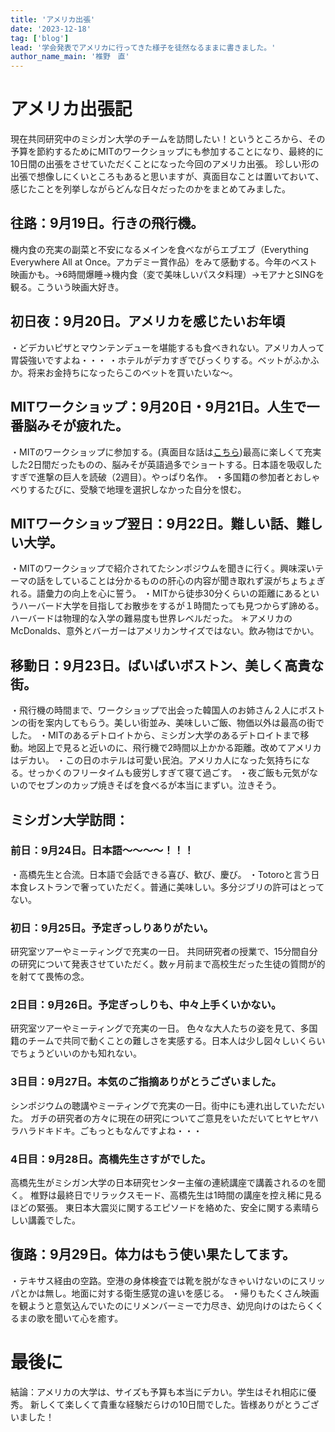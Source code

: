 ```yaml
---
title: 'アメリカ出張'
date: '2023-12-18'
tag: ['blog']
lead: '学会発表でアメリカに行ってきた様子を徒然なるままに書きました。'
author_name_main: '椎野　直'
---
```


# アメリカ出張記
現在共同研究中のミシガン大学のチームを訪問したい！というところから、その予算を節約するためにMITのワークショップにも参加することになり、最終的に10日間の出張をさせていただくことになった今回のアメリカ出張。
珍しい形の出張で想像しにくいところもあると思いますが、真面目なことは置いておいて、感じたことを列挙しながらどんな日々だったのかをまとめてみました。

## 往路：9月19日。行きの飛行機。
機内食の充実の副菜と不安になるメインを食べながらエブエブ（Everything Everywhere All at Once。アカデミー賞作品）をみて感動する。今年のベスト映画かも。→6時間爆睡→機内食（変で美味しいパスタ料理）→モアナとSINGを観る。こういう映画大好き。
## 初日夜：9月20日。アメリカを感じたいお年頃
・どデカいピザとマウンテンデューを堪能するも食べきれない。アメリカ人って胃袋強いですよね・・・
・ホテルがデカすぎでびっくりする。ベットがふかふか。将来お金持ちになったらこのベットを買いたいな〜。
## MITワークショップ：9月20日・9月21日。人生で一番脳みそが疲れた。
・MITのワークショップに参加する。(真面目な話は[こちら](https://www.takahashi.qse.tohoku.ac.jp/blogs/news/shino-us-tour/index.html))最高に楽しくて充実した2日間だったものの、脳みそが英語過多でショートする。日本語を吸収したすぎで進撃の巨人を読破（2週目）。やっぱり名作。
・多国籍の参加者とおしゃべりするたびに、受験で地理を選択しなかった自分を恨む。
## MITワークショップ翌日：9月22日。難しい話、難しい大学。
・MITのワークショップで紹介されてたシンポジウムを聞きに行く。興味深いテーマの話をしていることは分かるものの肝心の内容が聞き取れず涙がちょちょぎれる。語彙力の向上を心に誓う。
・MITから徒歩30分くらいの距離にあるというハーバード大学を目指してお散歩をするが１時間たっても見つからず諦める。ハーバードは物理的な入学の難易度も世界レベルだった。
＊アメリカのMcDonalds、意外とバーガーはアメリカンサイズではない。飲み物はでかい。
## 移動日：9月23日。ばいばいボストン、美しく高貴な街。
・飛行機の時間まで、ワークショップで出会った韓国人のお姉さん２人にボストンの街を案内してもらう。美しい街並み、美味しいご飯、物価以外は最高の街でした。
・MITのあるデトロイトから、ミシガン大学のあるデトロイトまで移動。地図上で見ると近いのに、飛行機で2時間以上かかる距離。改めてアメリカはデカい。
・この日のホテルは可愛い民泊。アメリカ人になった気持ちになる。せっかくのフリータイムも疲労しすぎて寝て過ごす。
・夜ご飯も元気がないのでセブンのカップ焼きそばを食べるが本当にまずい。泣きそう。
## ミシガン大学訪問：
### 前日：9月24日。日本語〜〜〜〜！！！
・高橋先生と合流。日本語で会話できる喜び、歓び、慶び。
・Totoroと言う日本食レストランで奢っていただく。普通に美味しい。多分ジブリの許可はとってない。
### 初日：9月25日。予定ぎっしりありがたい。　
研究室ツアーやミーティングで充実の一日。
共同研究者の授業で、15分間自分の研究について発表させていただく。数ヶ月前まで高校生だった生徒の質問が的を射てて畏怖の念。
### 2日目：9月26日。予定ぎっしりも、中々上手くいかない。　
研究室ツアーやミーティングで充実の一日。
色々な大人たちの姿を見て、多国籍のチームで共同で動くことの難しさを実感する。日本人は少し図々しいくらいでちょうどいいのかも知れない。
### 3日目：9月27日。本気のご指摘ありがとうございました。
シンポジウムの聴講やミーティングで充実の一日。街中にも連れ出していただいた。
ガチの研究者の方々に現在の研究についてご意見をいただいてヒヤヒヤハラハラドキドキ。ごもっともなんですよね・・・
### 4日目：9月28日。高橋先生さすがでした。
高橋先生がミシガン大学の日本研究センター主催の連続講座で講義されるのを聞く。
椎野は最終日でリラックスモード、高橋先生は1時間の講座を控え稀に見るほどの緊張。
東日本大震災に関するエピソードを絡めた、安全に関する素晴らしい講義でした。
## 復路：9月29日。体力はもう使い果たしてます。
・テキサス経由の空路。空港の身体検査では靴を脱がなきゃいけないのにスリッパとかは無し。地面に対する衛生感覚の違いを感じる。
・帰りもたくさん映画を観ようと意気込んでいたのにリメンバーミーで力尽き、幼児向けのはたらくくるまの歌を聞いて心を癒す。
# 最後に
結論：アメリカの大学は、サイズも予算も本当にデカい。学生はそれ相応に優秀。
新しくて楽しくて貴重な経験だらけの10日間でした。皆様ありがとうございました！
